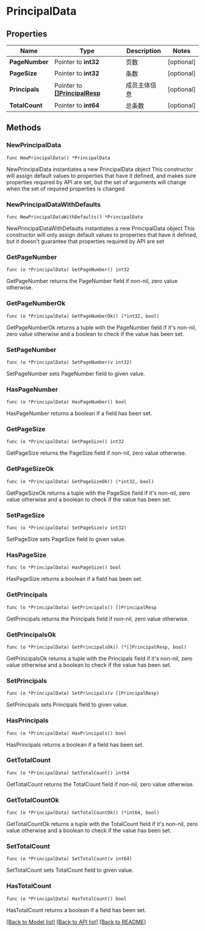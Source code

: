 # PrincipalData

## Properties

Name | Type | Description | Notes
------------ | ------------- | ------------- | -------------
**PageNumber** | Pointer to **int32** | 页数 | [optional] 
**PageSize** | Pointer to **int32** | 条数 | [optional] 
**Principals** | Pointer to [**[]PrincipalResp**](PrincipalResp.md) | 成员主体信息 | [optional] 
**TotalCount** | Pointer to **int64** | 总条数 | [optional] 

## Methods

### NewPrincipalData

`func NewPrincipalData() *PrincipalData`

NewPrincipalData instantiates a new PrincipalData object
This constructor will assign default values to properties that have it defined,
and makes sure properties required by API are set, but the set of arguments
will change when the set of required properties is changed

### NewPrincipalDataWithDefaults

`func NewPrincipalDataWithDefaults() *PrincipalData`

NewPrincipalDataWithDefaults instantiates a new PrincipalData object
This constructor will only assign default values to properties that have it defined,
but it doesn't guarantee that properties required by API are set

### GetPageNumber

`func (o *PrincipalData) GetPageNumber() int32`

GetPageNumber returns the PageNumber field if non-nil, zero value otherwise.

### GetPageNumberOk

`func (o *PrincipalData) GetPageNumberOk() (*int32, bool)`

GetPageNumberOk returns a tuple with the PageNumber field if it's non-nil, zero value otherwise
and a boolean to check if the value has been set.

### SetPageNumber

`func (o *PrincipalData) SetPageNumber(v int32)`

SetPageNumber sets PageNumber field to given value.

### HasPageNumber

`func (o *PrincipalData) HasPageNumber() bool`

HasPageNumber returns a boolean if a field has been set.

### GetPageSize

`func (o *PrincipalData) GetPageSize() int32`

GetPageSize returns the PageSize field if non-nil, zero value otherwise.

### GetPageSizeOk

`func (o *PrincipalData) GetPageSizeOk() (*int32, bool)`

GetPageSizeOk returns a tuple with the PageSize field if it's non-nil, zero value otherwise
and a boolean to check if the value has been set.

### SetPageSize

`func (o *PrincipalData) SetPageSize(v int32)`

SetPageSize sets PageSize field to given value.

### HasPageSize

`func (o *PrincipalData) HasPageSize() bool`

HasPageSize returns a boolean if a field has been set.

### GetPrincipals

`func (o *PrincipalData) GetPrincipals() []PrincipalResp`

GetPrincipals returns the Principals field if non-nil, zero value otherwise.

### GetPrincipalsOk

`func (o *PrincipalData) GetPrincipalsOk() (*[]PrincipalResp, bool)`

GetPrincipalsOk returns a tuple with the Principals field if it's non-nil, zero value otherwise
and a boolean to check if the value has been set.

### SetPrincipals

`func (o *PrincipalData) SetPrincipals(v []PrincipalResp)`

SetPrincipals sets Principals field to given value.

### HasPrincipals

`func (o *PrincipalData) HasPrincipals() bool`

HasPrincipals returns a boolean if a field has been set.

### GetTotalCount

`func (o *PrincipalData) GetTotalCount() int64`

GetTotalCount returns the TotalCount field if non-nil, zero value otherwise.

### GetTotalCountOk

`func (o *PrincipalData) GetTotalCountOk() (*int64, bool)`

GetTotalCountOk returns a tuple with the TotalCount field if it's non-nil, zero value otherwise
and a boolean to check if the value has been set.

### SetTotalCount

`func (o *PrincipalData) SetTotalCount(v int64)`

SetTotalCount sets TotalCount field to given value.

### HasTotalCount

`func (o *PrincipalData) HasTotalCount() bool`

HasTotalCount returns a boolean if a field has been set.


[[Back to Model list]](../README.md#documentation-for-models) [[Back to API list]](../README.md#documentation-for-api-endpoints) [[Back to README]](../README.md)


